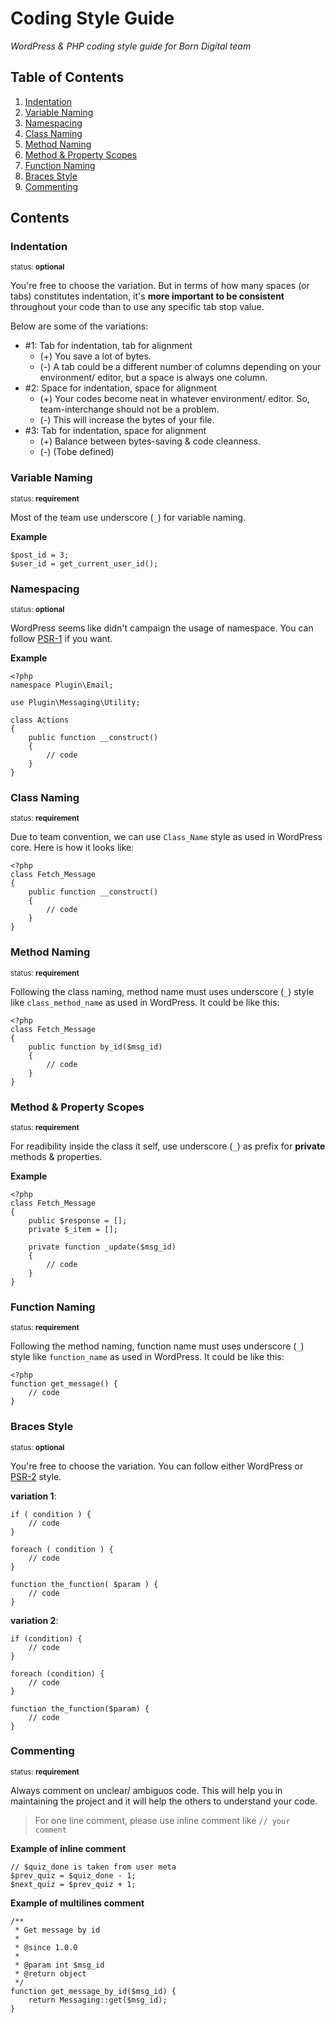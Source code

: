# Coding Style Guide

*WordPress & PHP coding style guide for Born Digital team*

## Table of Contents

  1. [Indentation](#indentation)
  2. [Variable Naming](#variable-naming)
  3. [Namespacing](#namespacing)
  4. [Class Naming](#class-naming)
  5. [Method Naming](#method-naming)
  6. [Method & Property Scopes](#method-&-property-scopes)
  7. [Function Naming](#function-naming)
  8. [Braces Style](#braces-style)
  9. [Commenting](#commenting)


## Contents

### Indentation

<sup>status: **optional**</sup>

You're free to choose the variation. But in terms of how many spaces (or tabs) constitutes indentation, it's **more important to be consistent** throughout your code than to use any specific tab stop value.

Below are some of the variations:

- #1: Tab for indentation, tab for alignment
  + (+) You save a lot of bytes.
  + (-) A tab could be a different number of columns depending on your environment/ editor, but a space is always one column.
- #2: Space for indentation, space for alignment
  + (+) Your codes become neat in whatever environment/ editor. So, team-interchange should not be a problem.
  + (-) This will increase the bytes of your file.
- #3: Tab for indentation, space for alignment
  + (+) Balance between bytes-saving & code cleanness.
  + (-) (Tobe defined)

### Variable Naming

<sup>status: **requirement**</sup>

Most of the team use underscore (`_`) for variable naming.

**Example**
```
$post_id = 3;
$user_id = get_current_user_id();
```

### Namespacing

<sup>status: **optional**</sup>

WordPress seems like didn't campaign the usage of namespace. You can follow [PSR-1](http://www.php-fig.org/psr/psr-1/) if you want.

**Example**
```
<?php
namespace Plugin\Email;

use Plugin\Messaging\Utility;

class Actions
{
    public function __construct()
    {
        // code
    }
}
```

### Class Naming

<sup>status: **requirement**</sup>

Due to team convention, we can use `Class_Name` style as used in WordPress core. Here is how it looks like:
```
<?php
class Fetch_Message
{
    public function __construct()
    {
        // code
    }
}
```

### Method Naming

<sup>status: **requirement**</sup>

Following the class naming, method name must uses underscore (`_`) style like `class_method_name` as used in WordPress. It could be like this:

```
<?php
class Fetch_Message
{
    public function by_id($msg_id)
    {
        // code
    }
}
```

### Method & Property Scopes

<sup>status: **requirement**</sup>

For readibility inside the class it self, use underscore (`_`) as prefix for **private** methods & properties.

**Example**
```
<?php
class Fetch_Message
{
    public $response = [];
    private $_item = [];

    private function _update($msg_id)
    {
        // code
    }
}
```

### Function Naming

<sup>status: **requirement**</sup>

Following the method naming, function name must uses underscore (`_`) style like `function_name` as used in WordPress. It could be like this:

```
<?php
function get_message() {
    // code
}
```

### Braces Style

<sup>status: **optional**</sup>

You're free to choose the variation. You can follow either WordPress or [PSR-2](http://www.php-fig.org/psr/psr-2/) style.

**variation 1**:

```
if ( condition ) {
    // code
}

foreach ( condition ) {
    // code
}

function the_function( $param ) {
    // code
}

```

**variation 2**:

```
if (condition) {
    // code
}

foreach (condition) {
    // code
}

function the_function($param) {
    // code
}

```

### Commenting

<sup>status: **requirement**</sup>

Always comment on unclear/ ambiguos code. This will help you in maintaining the project and it will help the others to understand your code.

> For one line comment, please use inline comment like `// your comment`

**Example of inline comment**
```
// $quiz_done is taken from user meta
$prev_quiz = $quiz_done - 1;
$next_quiz = $prev_quiz + 1;
```
**Example of multilines comment**
```
/**
 * Get message by id
 *
 * @since 1.0.0
 *
 * @param int $msg_id
 * @return object
 */
function get_message_by_id($msg_id) {
    return Messaging::get($msg_id);
}
```

